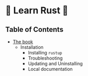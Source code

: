 # 🦀 Learn Rust 🦀

## Table of Contents

- [The book](the_book)
    - Installation
        - Installing `rustup`
        - Troubleshooting
        - Updating and Uninstalling
        - Local documentation
